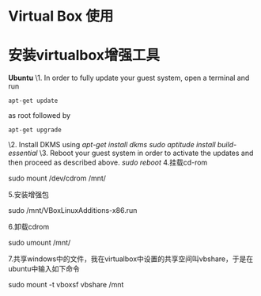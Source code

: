 # Virtual Box 使用

# 安装virtualbox增强工具

**Ubuntu**
\1. In order to fully update your guest system, open a terminal and run

```shell 
apt-get update
```

as root followed by

```
apt-get upgrade
```



\2. Install DKMS using
*apt-get install dkms
sudo aptitude install build-essential*
\3. Reboot your guest system in order to activate the updates and then proceed as described
above.
*sudo reboot*
4.挂载cd-rom

sudo mount /dev/cdrom /mnt/

5.安装增强包

sudo /mnt/VBoxLinuxAdditions-x86.run

6.卸载cdrom

sudo umount /mnt/

7.共享windows中的文件，我在virtualbox中设置的共享空间叫vbshare，于是在ubuntu中输入如下命令

sudo mount -t vboxsf vbshare /mnt

